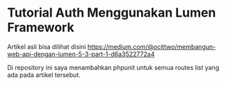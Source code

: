 # Tutorial Auth Menggunakan Lumen Framework

Artikel asli bisa dilihat disini
https://medium.com/@ocittwo/membangun-web-api-dengan-lumen-5-3-part-1-d6a3522772a4

Di repository ini saya menambahkan phpunit untuk semua routes list yang ada pada artikel tersebut.

